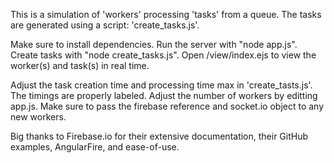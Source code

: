 This is a simulation of 'workers' processing 'tasks' from a queue. The tasks are generated using a script: 'create_tasks.js'. 

Make sure to install dependencies.
Run the server with "node app.js". 
Create tasks with "node create_tasks.js".
Open /view/index.ejs to view the worker(s) and task(s) in real time.

Adjust the task creation time and processing time max in 'create_tasts.js'. The timings are properly labeled. Adjust the number of workers by editting app.js. Make sure to pass the firebase reference and socket.io object to any new workers.

Big thanks to Firebase.io for their extensive documentation, their GitHub examples, AngularFire, and ease-of-use.